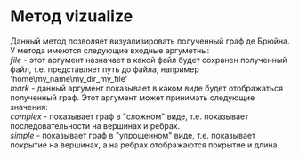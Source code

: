 # Метод __vizualize__
Данный метод позволяет визуализировать полученный граф де Брюйна. У метода имеются следующие входные аргуметны:  
  _file_ - этот аргумент назначает в какой файл будет сохранен полученный файл, т.е. представляет путь до файла, например 'home\my_name\my_dir_my_file'  
  _mark_ - данный аргумент показывает в каком виде будет отображаться полученный граф. Этот аргумент может принимать следующие значения:  
    _complex_ - показывает граф в "сложном" виде, т.е. показывает последовательности на вершинах и ребрах.  
    _simple_ - показывает граф в "упрощенном" виде, т.е. показывает покрытие на вершинах, а на ребрах отображаются покрытие и длина.
